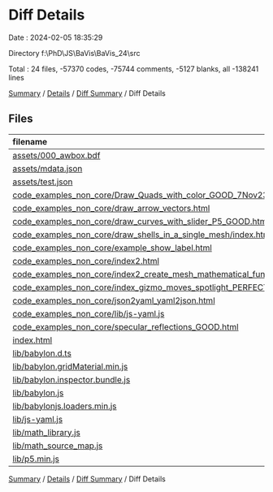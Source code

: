 # Diff Details

Date : 2024-02-05 18:35:29

Directory f:\\PhD\\JS\\BaVis\\BaVis_24\\src

Total : 24 files,  -57370 codes, -75744 comments, -5127 blanks, all -138241 lines

[Summary](results.md) / [Details](details.md) / [Diff Summary](diff.md) / Diff Details

## Files
| filename | language | code | comment | blank | total |
| :--- | :--- | ---: | ---: | ---: | ---: |
| [assets/000_awbox.bdf](/assets/000_awbox.bdf) | NASTRAN | -8,476 | -60 | -5 | -8,541 |
| [assets/mdata.json](/assets/mdata.json) | JSON | -261 | 0 | 0 | -261 |
| [assets/test.json](/assets/test.json) | JSON | -69 | 0 | 0 | -69 |
| [code_examples_non_core/Draw_Quads_with_color_GOOD_7Nov23_GPT_pure.html](/code_examples_non_core/Draw_Quads_with_color_GOOD_7Nov23_GPT_pure.html) | HTML | -86 | 0 | -16 | -102 |
| [code_examples_non_core/draw_arrow_vectors.html](/code_examples_non_core/draw_arrow_vectors.html) | HTML | -70 | 0 | -15 | -85 |
| [code_examples_non_core/draw_curves_with_slider_P5_GOOD.html](/code_examples_non_core/draw_curves_with_slider_P5_GOOD.html) | HTML | -75 | 0 | -28 | -103 |
| [code_examples_non_core/draw_shells_in_a_single_mesh/index.html](/code_examples_non_core/draw_shells_in_a_single_mesh/index.html) | HTML | -66 | 0 | -22 | -88 |
| [code_examples_non_core/example_show_label.html](/code_examples_non_core/example_show_label.html) | HTML | -99 | 0 | -73 | -172 |
| [code_examples_non_core/index2.html](/code_examples_non_core/index2.html) | HTML | -86 | 0 | -16 | -102 |
| [code_examples_non_core/index2_create_mesh_mathematical_function_GOOD.html](/code_examples_non_core/index2_create_mesh_mathematical_function_GOOD.html) | HTML | -128 | -3 | -38 | -169 |
| [code_examples_non_core/index_gizmo_moves_spotlight_PERFECT_6Nov23_Mod1.html](/code_examples_non_core/index_gizmo_moves_spotlight_PERFECT_6Nov23_Mod1.html) | HTML | -107 | 0 | -39 | -146 |
| [code_examples_non_core/json2yaml_yaml2json.html](/code_examples_non_core/json2yaml_yaml2json.html) | HTML | -70 | -1 | -9 | -80 |
| [code_examples_non_core/lib/js-yaml.js](/code_examples_non_core/lib/js-yaml.js) | JavaScript | -2,831 | -248 | -795 | -3,874 |
| [code_examples_non_core/specular_reflections_GOOD.html](/code_examples_non_core/specular_reflections_GOOD.html) | HTML | -110 | -3 | -33 | -146 |
| [index.html](/index.html) | HTML | -88 | -10 | -41 | -139 |
| [lib/babylon.d.ts](/lib/babylon.d.ts) | TypeScript | -35,225 | -75,157 | -3,202 | -113,584 |
| [lib/babylon.gridMaterial.min.js](/lib/babylon.gridMaterial.min.js) | JavaScript | -1 | -1 | 0 | -2 |
| [lib/babylon.inspector.bundle.js](/lib/babylon.inspector.bundle.js) | JavaScript | -1 | -2 | 0 | -3 |
| [lib/babylon.js](/lib/babylon.js) | JavaScript | -1 | -1 | 0 | -2 |
| [lib/babylonjs.loaders.min.js](/lib/babylonjs.loaders.min.js) | JavaScript | -1 | -1 | 0 | -2 |
| [lib/js-yaml.js](/lib/js-yaml.js) | JavaScript | -2,831 | -248 | -795 | -3,874 |
| [lib/math_library.js](/lib/math_library.js) | JavaScript | -1 | -8 | 0 | -9 |
| [lib/math_source_map.js](/lib/math_source_map.js) | JavaScript | -6,686 | 0 | 0 | -6,686 |
| [lib/p5.min.js](/lib/p5.min.js) | JavaScript | -1 | -1 | 0 | -2 |

[Summary](results.md) / [Details](details.md) / [Diff Summary](diff.md) / Diff Details